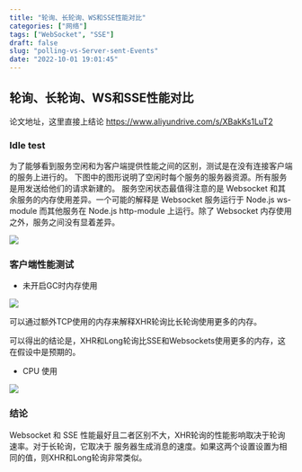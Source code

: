 ```yaml
---
title: "轮询、长轮询、WS和SSE性能对比"
categories: ["网络"]
tags: ["WebSocket", "SSE"]
draft: false
slug: "polling-vs-Server-sent-Events"
date: "2022-10-01 19:01:45"
---
```



## 轮询、长轮询、WS和SSE性能对比

论文地址，这里直接上结论
https://www.aliyundrive.com/s/XBakKs1LuT2


### Idle test 

为了能够看到服务空闲和为客户端提供性能之间的区别，测试是在没有连接客户端的服务上进行的。
下图中的图形说明了空闲时每个服务的服务器资源。所有服务是用发送给他们的请求新建的。
服务空闲状态最值得注意的是 Websocket 和其余服务的内存使用差异。一个可能的解释是 Websocket 服务运行于 Node.js ws-module 而其他服务在 Node.js http-module 上运行。除了 Websocket 内存使用之外，服务之间没有显着差异。

![](https://img.bi-bo.cn/2022/11/sse-test.png)


### 客户端性能测试

- 未开启GC时内存使用

![](https://img.bi-bo.cn/2022/11/memory-usage.png)

可以通过额外TCP使用的内存来解释XHR轮询比长轮询使用更多的内存。

可以得出的结论是，XHR和Long轮询比SSE和Websockets使用更多的内存，这在假设中是预期的。


- CPU 使用

![](https://img.bi-bo.cn/2022/11/cpu-usage.png)


### 结论

Websocket 和 SSE 性能最好且二者区别不大，XHR轮询的性能影响取决于轮询速率。对于长轮询，它取决于
服务器生成消息的速度。如果这两个设置设置为相同的值，则XHR和Long轮询非常类似。
